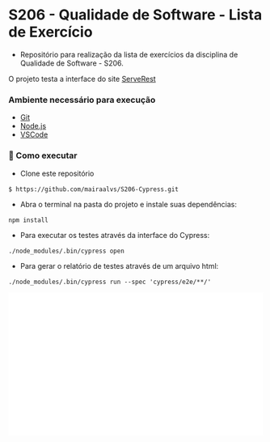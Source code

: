 # S206 - Qualidade de Software - Lista de Exercício
- Repositório para realização da lista de exercícios da disciplina de Qualidade de Software - S206. 

O projeto testa a interface do site [ServeRest](front.serverest.dev)

### Ambiente necessário para execução

- [Git](https://git-scm.com)
- [Node.js](https://nodejs.org/en/)
- [VSCode](https://code.visualstudio.com/)

### 🚀 Como executar

- Clone este repositório
```
$ https://github.com/mairaalvs/S206-Cypress.git
```

- Abra o terminal na pasta do projeto e instale suas dependências:
```
npm install
```

- Para executar os testes através da interface do Cypress:
```
./node_modules/.bin/cypress open
```

- Para gerar o relatório de testes através de um arquivo html:
```
./node_modules/.bin/cypress run --spec 'cypress/e2e/**/'
```

<p align="center"><img src="./testes/cypress/videos/testeServeRest.cy.js.gif" alt="Teste Serve Rest" /></p>